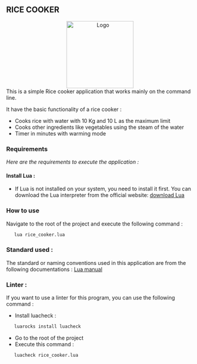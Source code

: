 ## RICE COOKER 

<div align="center">
    <img src="https://cdn-icons-png.flaticon.com/256/4152/4152586.png" alt="Logo" width="180" height="180">
</div>
This is a simple Rice cooker application that works mainly on the command line.


It have the basic functionality of a rice cooker :
* Cooks rice with water with 10 Kg and 10 L as the maximum limit
* Cooks other ingredients like vegetables using the steam of the water
* Timer in minutes with warming mode

### Requirements
_Here are the requirements to execute the application :_

#### Install Lua :
* If Lua is not installed on your system, you need to install it first. You can download the Lua interpreter from the official website: [download Lua](https://www.lua.org/download.html)

### How to use
Navigate to the root of the project and execute the following command :
```sh
   lua rice_cooker.lua
```

### Standard used :
The standard or naming conventions used in this application are from the following documentations :
[Lua manual](https://www.lua.org/manual/5.4/)


### Linter :
If you want to use a linter for this program, you can use the following command :
- Install luacheck :
```sh
   luarocks install luacheck
```
- Go to the root of the project
- Execute this command :
```sh
   luacheck rice_cooker.lua
```
